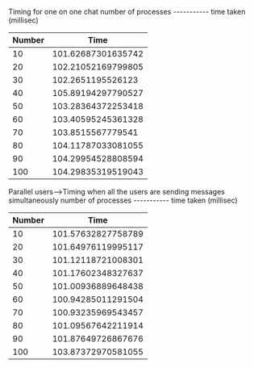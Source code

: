 Timing for one on one chat
number of processes ----------- time taken (millisec)

|Number|    Time  |
|------|----------|
|10|       101.62687301635742|
|20|         102.21052169799805|
|30 |        102.2651195526123|
|40  |       105.89194297790527|
|50   |      103.28364372253418|
|60  |       103.40595245361328|
|70   |      103.8515567779541|
|80  |       104.11787033081055|
|90   |      104.29954528808594|
|100   |     104.29835319519043|


Parallel users-->Timing when all the users are sending messages simultaneously
number of processes ----------- time taken (millisec)

|Number|    Time  |
|------|----------|
|10   |      101.57632827758789|
|20    |     101.64976119995117|
|30   |      101.12118721008301|
|40  |       101.17602348327637|
|50 |        101.00936889648438|
|60|         100.94285011291504|
|70    |     100.93235969543457|
|80   |      101.09567642211914|
|90  |       101.87649726867676|
|100|        103.87372970581055|

